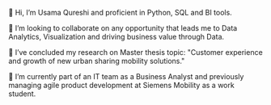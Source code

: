👋 Hi, I’m Usama Qureshi and proficient in Python, SQL and BI tools.

👯 I’m looking to collaborate on any opportunity that leads me to Data Analytics, Visualization and driving business value through Data.

🔭 I’ve concluded my research on Master thesis topic: "Customer experience and growth of new urban sharing mobility solutions."

🌱 I’m currently part of an IT team as a Business Analyst and previously managing agile product development at Siemens Mobility as a work student.


